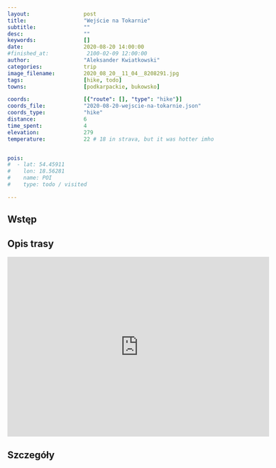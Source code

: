 ```yaml
---
layout:                 post
title:                  "Wejście na Tokarnie"
subtitle:               ""
desc:                   ""
keywords:               []
date:                   2020-08-20 14:00:00
#finished_at:            2100-02-09 12:00:00
author:                 "Aleksander Kwiatkowski"
categories:             trip
image_filename:         2020_08_20__11_04__8208291.jpg
tags:                   [hike, todo]
towns:                  [podkarpackie, bukowsko]

coords:                 [{"route": [], "type": "hike"}]
coords_file:            "2020-08-20-wejscie-na-tokarnie.json"
coords_type:            "hike"
distance:               6
time_spent:             4
elevation:              279
temperature:            22 # 18 in strava, but it was hotter imho


pois:
#  - lat: 54.45911
#    lon: 18.56281
#    name: POI
#    type: todo / visited

---
```



## Wstęp

## Opis trasy

<iframe height='405' width='590' frameborder='0' allowtransparency='true' scrolling='no' src='https://www.strava.com/activities/3966990688/embed/02770e54660796e108b000bafe180cd9d5e8ee0c'></iframe>

## Szczegóły

